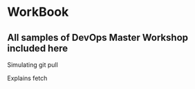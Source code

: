 # WorkBook
## All samples of DevOps Master Workshop included here

Simulating git pull

Explains fetch
